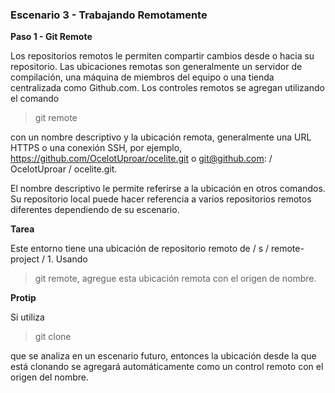 ### Escenario 3 - Trabajando Remotamente


**Paso 1 - Git Remote**

Los repositorios remotos le permiten compartir cambios desde o hacia su repositorio. Las ubicaciones remotas son generalmente un servidor de compilación, una máquina de miembros del equipo o una tienda centralizada como Github.com. Los controles remotos se agregan utilizando el comando 
>git remote 

con un nombre descriptivo y la ubicación remota, generalmente una URL HTTPS o una conexión SSH, por ejemplo, https://github.com/OcelotUproar/ocelite.git o git@github.com: / OcelotUproar / ocelite.git.

El nombre descriptivo le permite referirse a la ubicación en otros comandos. Su repositorio local puede hacer referencia a varios repositorios remotos diferentes dependiendo de su escenario.

**Tarea**

Este entorno tiene una ubicación de repositorio remoto de / s / remote-project / 1. Usando 
>git remote, agregue esta ubicación remota con el origen de nombre.

**Protip**

Si utiliza 
>git clone 

que se analiza en un escenario futuro, entonces la ubicación desde la que está clonando se agregará automáticamente como un control remoto con el origen del nombre.
